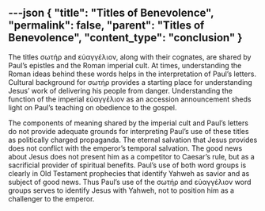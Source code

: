 ---json
{
  "title": "Titles of Benevolence",
  "permalink": false,
  "parent": "Titles of Benevolence",
  "content_type": "conclusion"
}
---
The titles σωτήρ and εὐαγγέλιον, along with their cognates, are shared by Paul’s epistles and the Roman imperial cult. At times, understanding the Roman ideas behind these words helps in the interpretation of Paul’s letters. Cultural background for σωτήρ provides a starting place for understanding Jesus’ work of delivering his people from danger. Understanding the function of the imperial εὐαγγέλιον as an accession announcement sheds light on Paul’s teaching on obedience to the gospel.

The components of meaning shared by the imperial cult and Paul’s letters do not provide adequate grounds for interpreting Paul’s use of these titles as politically charged propaganda. The eternal salvation that Jesus provides does not conflict with the emperor’s temporal salvation. The good news about Jesus does not present him as a competitor to Caesar’s rule, but as a sacrificial provider of spiritual benefits. Paul’s use of both word groups is clearly in Old Testament prophecies that identify Yahweh as savior and as subject of good news. Thus Paul’s use of the σωτήρ and εὐαγγέλιον word groups serves to identify Jesus with Yahweh, not to position him as a challenger to the emperor.
